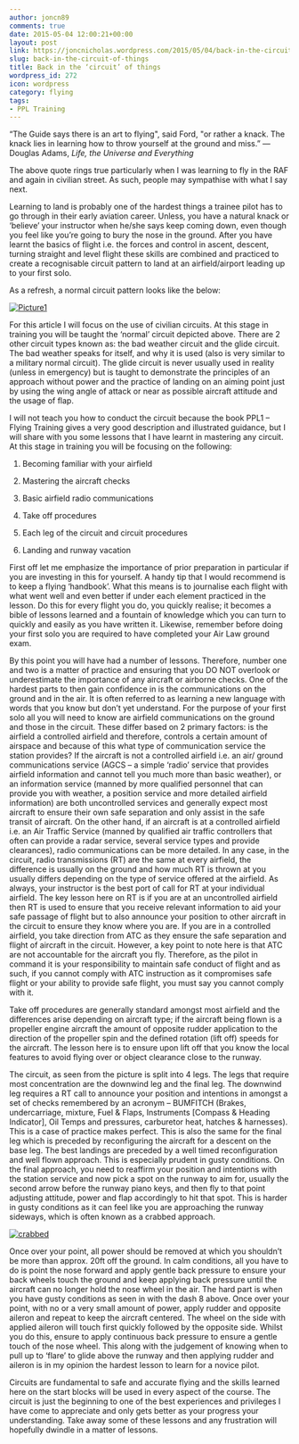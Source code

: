 ```yaml
---
author: joncn89
comments: true
date: 2015-05-04 12:00:21+00:00
layout: post
link: https://joncnicholas.wordpress.com/2015/05/04/back-in-the-circuit-of-things/
slug: back-in-the-circuit-of-things
title: Back in the ‘circuit’ of things
wordpress_id: 272
icon: wordpress
category: flying
tags:
- PPL Training
---
```


“The Guide says there is an art to flying", said Ford, "or rather a knack. The knack lies in learning how to throw yourself at the ground and miss.”
― Douglas Adams, _Life, the Universe and Everything_

The above quote rings true particularly when I was learning to fly in the RAF and again in civilian street. As such, people may sympathise with what I say next.

Learning to land is probably one of the hardest things a trainee pilot has to go through in their early aviation career. Unless, you have a natural knack or ‘believe’ your instructor when he/she says keep coming down, even though you feel like you’re going to bury the nose in the ground. After you have learnt the basics of flight i.e. the forces and control in ascent, descent, turning straight and level flight these skills are combined and practiced to create a recognisable circuit pattern to land at an airfield/airport leading up to your first solo.

As a refresh, a normal circuit pattern looks like the below:

[![Picture1](https://joncnicholas.files.wordpress.com/2015/04/picture1.jpg?w=300)](https://joncnicholas.files.wordpress.com/2015/04/picture1.jpg)

For this article I will focus on the use of civilian circuits. At this stage in training you will be taught the ‘normal’ circuit depicted above. There are 2 other circuit types known as: the bad weather circuit and the glide circuit. The bad weather speaks for itself, and why it is used (also is very similar to a military normal circuit). The glide circuit is never usually used in reality (unless in emergency) but is taught to demonstrate the principles of an approach without power and the practice of landing on an aiming point just by using the wing angle of attack or near as possible aircraft attitude and the usage of flap.

I will not teach you how to conduct the circuit because the book PPL1 – Flying Training gives a very good description and illustrated guidance, but I will share with you some lessons that I have learnt in mastering any circuit. At this stage in training you will be focusing on the following:



	
  1. Becoming familiar with your airfield

	
  2. Mastering the aircraft checks

	
  3. Basic airfield radio communications

	
  4. Take off procedures

	
  5. Each leg of the circuit and circuit procedures

	
  6. Landing and runway vacation


First off let me emphasize the importance of prior preparation in particular if you are investing in this for yourself. A handy tip that I would recommend is to keep a flying ‘handbook’. What this means is to journalise each flight with what went well and even better if under each element practiced in the lesson. Do this for every flight you do, you quickly realise; it becomes a bible of lessons learned and a fountain of knowledge which you can turn to quickly and easily as you have written it. Likewise, remember before doing your first solo you are required to have completed your Air Law ground exam.

By this point you will have had a number of lessons. Therefore, number one and two is a matter of practice and ensuring that you DO NOT overlook or underestimate the importance of any aircraft or airborne checks. One of the hardest parts to then gain confidence in is the communications on the ground and in the air. It is often referred to as learning a new language with words that you know but don’t yet understand. For the purpose of your first solo all you will need to know are airfield communications on the ground and those in the circuit. These differ based on 2 primary factors: is the airfield a controlled airfield and therefore, controls a certain amount of airspace and because of this what type of communication service the station provides? If the aircraft is not a controlled airfield i.e. an air/ ground communications service (AGCS – a simple ‘radio’ service that provides airfield information and cannot tell you much more than basic weather), or an information service (manned by more qualified personnel that can provide you with weather, a position service and more detailed airfield information) are both uncontrolled services and generally expect most aircraft to ensure their own safe separation and only assist in the safe transit of aircraft. On the other hand, if an aircraft is at a controlled airfield i.e. an Air Traffic Service (manned by qualified air traffic controllers that often can provide a radar service, several service types and provide clearances), radio communications can be more detailed. In any case, in the circuit, radio transmissions (RT) are the same at every airfield, the difference is usually on the ground and how much RT is thrown at you usually differs depending on the type of service offered at the airfield. As always, your instructor is the best port of call for RT at your individual airfield. The key lesson here on RT is if you are at an uncontrolled airfield then RT is used to ensure that you receive relevant information to aid your safe passage of flight but to also announce your position to other aircraft in the circuit to ensure they know where you are. If you are in a controlled airfield, you take direction from ATC as they ensure the safe separation and flight of aircraft in the circuit. However, a key point to note here is that ATC are not accountable for the aircraft you fly. Therefore, as the pilot in command it is your responsibility to maintain safe conduct of flight and as such, if you cannot comply with ATC instruction as it compromises safe flight or your ability to provide safe flight, you must say you cannot comply with it.

Take off procedures are generally standard amongst most airfield and the differences arise depending on aircraft type; if the aircraft being flown is a propeller engine aircraft the amount of opposite rudder application to the direction of the propeller spin and the defined rotation (lift off) speeds for the aircraft. The lesson here is to ensure upon lift off that you know the local features to avoid flying over or object clearance close to the runway.

The circuit, as seen from the picture is split into 4 legs. The legs that require most concentration are the downwind leg and the final leg. The downwind leg requires a RT call to announce your position and intentions in amongst a set of checks remembered by an acronym – BUMFITCH (Brakes, undercarriage, mixture, Fuel & Flaps, Instruments [Compass & Heading Indicator], Oil Temps and pressures, carburetor heat, hatches & harnesses). This is a case of practice makes perfect. This is also the same for the final leg which is preceded by reconfiguring the aircraft for a descent on the base leg. The best landings are preceded by a well timed reconfiguration and well flown approach. This is especially prudent in gusty conditions. On the final approach, you need to reaffirm your position and intentions with the station service and now pick a spot on the runway to aim for, usually the second arrow before the runway piano keys, and then fly to that point adjusting attitude, power and flap accordingly to hit that spot. This is harder in gusty conditions as it can feel like you are approaching the runway sideways, which is often known as a crabbed approach.

[![crabbed](https://joncnicholas.files.wordpress.com/2015/05/crabbed.jpg?w=300)](https://joncnicholas.files.wordpress.com/2015/05/crabbed.jpg)

Once over your point, all power should be removed at which you shouldn’t be more than approx. 20ft off the ground. In calm conditions, all you have to do is point the nose forward and apply gentle back pressure to ensure your back wheels touch the ground and keep applying back pressure until the aircraft can no longer hold the nose wheel in the air. The hard part is when you have gusty conditions as seen in with the dash 8 above. Once over your point, with no or a very small amount of power, apply rudder and opposite aileron and repeat to keep the aircraft centered. The wheel on the side with applied aileron will touch first quickly followed by the opposite side. Whilst you do this, ensure to apply continuous back pressure to ensure a gentle touch of the nose wheel. This along with the judgement of knowing when to pull up to ‘flare’ to glide above the runway and then applying rudder and aileron is in my opinion the hardest lesson to learn for a novice pilot.

Circuits are fundamental to safe and accurate flying and the skills learned here on the start blocks will be used in every aspect of the course. The circuit is just the beginning to one of the best experiences and privileges I have come to appreciate and only gets better as your progress your understanding. Take away some of these lessons and any frustration will hopefully dwindle in a matter of lessons.
